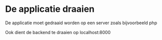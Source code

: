 <h1>De applicatie draaien</h1>
<p>De applicatie moet gedraaid worden op een server zoals bijvoorbeeld php</p>
<p>Ook dient de backend te draaien op localhost:8000</p>
